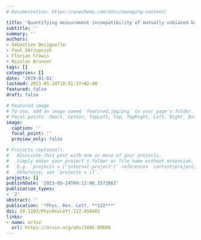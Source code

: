 ```yaml
---
# Documentation: https://wowchemy.com/docs/managing-content/

title: 'Quantifying measurement incompatibility of mutually unbiased bases'
subtitle: ''
summary: ''
authors:
- Sébastien Designolle
- Paul Skrzypczyk
- Florian Fröwis
- Nicolas Brunner
tags: []
categories: []
date: '2019-01-01'
lastmod: 2023-05-24T10:51:27+02:00
featured: false
draft: false

# Featured image
# To use, add an image named `featured.jpg/png` to your page's folder.
# Focal points: Smart, Center, TopLeft, Top, TopRight, Left, Right, BottomLeft, Bottom, BottomRight.
image:
  caption: ''
  focal_point: ''
  preview_only: false

# Projects (optional).
#   Associate this post with one or more of your projects.
#   Simply enter your project's folder or file name without extension.
#   E.g. `projects = ["internal-project"]` references `content/project/deep-learning/index.md`.
#   Otherwise, set `projects = []`.
projects: []
publishDate: '2023-05-24T09:12:06.157286Z'
publication_types:
- '2'
abstract: ''
publication: '*Phys. Rev. Lett. **122***'
doi: 10.1103/PhysRevLett.122.050402
links:
- name: arXiv
  url: https://arxiv.org/abs/1805.09609
---
```

